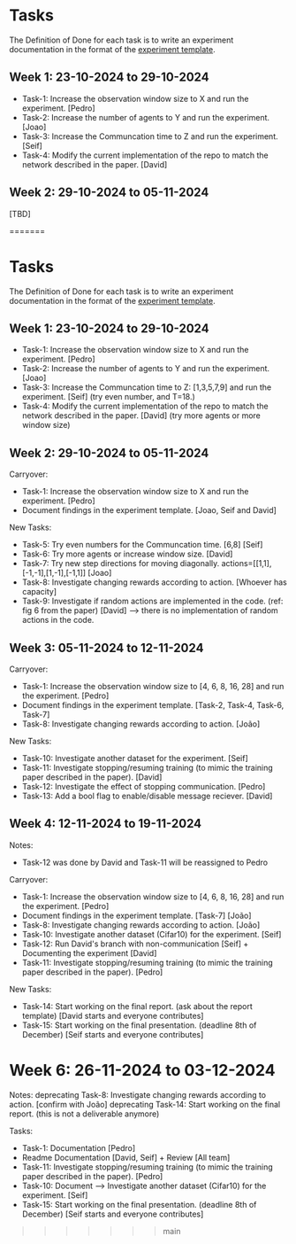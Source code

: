 # Tasks

The Definition of Done for each task is to write an experiment documentation in the format of the [experiment template](./experiments/experiement_template.md).

## Week 1: 23-10-2024 to 29-10-2024

- Task-1: Increase the observation window size to X and run the experiment. [Pedro]
- Task-2: Increase the number of agents to Y and run the experiment. [Joao]
- Task-3: Increase the Communcation time to Z and run the experiment. [Seif]
- Task-4: Modify the current implementation of the repo to match the network described in the paper. [David]


## Week 2: 29-10-2024 to 05-11-2024
[TBD]

=======
# Tasks

The Definition of Done for each task is to write an experiment documentation in the format of the [experiment template](./experiments/experiement_template.md).

## Week 1: 23-10-2024 to 29-10-2024

- Task-1: Increase the observation window size to X and run the experiment. [Pedro]
- Task-2: Increase the number of agents to Y and run the experiment. [Joao]
- Task-3: Increase the Communcation time to Z: [1,3,5,7,9] and run the experiment. [Seif] (try even number, and T=18.)
- Task-4: Modify the current implementation of the repo to match the network described in the paper. [David] (try more agents or more window size)


## Week 2: 29-10-2024 to 05-11-2024
Carryover:
- Task-1: Increase the observation window size to X and run the experiment. [Pedro]
- Document findings in the experiment template. [Joao, Seif and David]
  
New Tasks:
- Task-5: Try even numbers for the Communcation time. [6,8] [Seif]
- Task-6: Try more agents or increase window size. [David]
- Task-7: Try new step directions for moving diagonally. actions=[[1,1],[-1,-1],[1,-1],[-1,1]] [Joao]
- Task-8: Investigate changing rewards according to action. [Whoever has capacity]
- Task-9: Investigate if random actions are implemented in the code. (ref: fig 6 from the paper) [David] --> there is no implementation of random actions in the code.

## Week 3: 05-11-2024 to 12-11-2024
Carryover:
- Task-1: Increase the observation window size to [4, 6, 8, 16, 28] and run the experiment. [Pedro]
- Document findings in the experiment template. [Task-2, Task-4, Task-6, Task-7]
- Task-8: Investigate changing rewards according to action. [João]

New Tasks:
- Task-10: Investigate another dataset for the experiment. [Seif]
- Task-11: Investigate stopping/resuming training (to mimic the training paper described in the paper). [David]
- Task-12: Investigate the effect of stopping communication. [Pedro]
- Task-13: Add a bool flag to enable/disable message reciever. [David]

## Week 4: 12-11-2024 to 19-11-2024

Notes:
- Task-12 was done by David and Task-11 will be reassigned to Pedro 

Carryover:
- Task-1: Increase the observation window size to [4, 6, 8, 16, 28] and run the experiment. [Pedro]
- Document findings in the experiment template. [Task-7] [João]
- Task-8: Investigate changing rewards according to action. [João]
- Task-10: Investigate another dataset (Cifar10) for the experiment. [Seif]
- Task-12: Run David's branch with non-communication [Seif] + Documenting the experiment [David]
- Task-11: Investigate stopping/resuming training (to mimic the training paper described in the paper). [Pedro]

New Tasks:
- Task-14: Start working on the final report. (ask about the report template) [David starts and everyone contributes]
- Task-15: Start working on the final presentation. (deadline 8th of December) [Seif starts and everyone contributes]


# Week 6: 26-11-2024 to 03-12-2024

Notes:
deprecating Task-8: Investigate changing rewards according to action. [confirm with João]
deprecating Task-14:  Start working on the final report. (this is not a deliverable anymore)

Tasks:
- Task-1: Documentation [Pedro]
- Readme Documentation [David, Seif] + Review [All team]
- Task-11: Investigate stopping/resuming training (to mimic the training paper described in the paper). [Pedro]
- Task-10: Document --> Investigate another dataset (Cifar10) for the experiment. [Seif]
- Task-15: Start working on the final presentation. (deadline 8th of December) [Seif starts and everyone contributes]

>>>>>>> main

